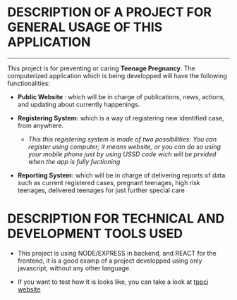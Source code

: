 # **DESCRIPTION OF A PROJECT FOR GENERAL USAGE OF THIS APPLICATION**

---

This project is for preventing or caring **Teenage Pregnancy**. The computerized application which is being developped will have the following functionalities:

- **Public Website** : which will be in charge of publications, news, actions, and updating about currently happenings.

- **Registering System:** which is a way of registering new identified case, from anywhere.
  - _This this registering system is made of two possibilities: You can register using computer; it means website, or you can do so using your mobile phone just by using USSD code wich will be prvided when the app is fully fuctioning_

* **Reporting System:** which will be in charge of delivering reports of data such as current registered cases, pregnant teenages, high risk teenages, delivered teenages for just further special care

# DESCRIPTION FOR TECHNICAL AND DEVELOPMENT TOOLS USED

- This project is using NODE/EXPRESS in backend, and REACT for the frontend, it is a good examp of a project developped using only javascript, without any other language.

* If you want to test how it is looks like, you can take a look at [tppci website](https://tppci.herokuapp.com/ "Teenage Pregnancy Prevention and Care Initiative official website")
